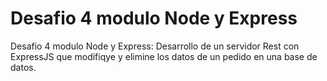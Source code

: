 # Desafio 4 modulo Node y Express
Desafio 4 modulo Node y Express: Desarrollo de un servidor Rest con ExpressJS que modifiqye y elimine los datos de un pedido en una base de datos.